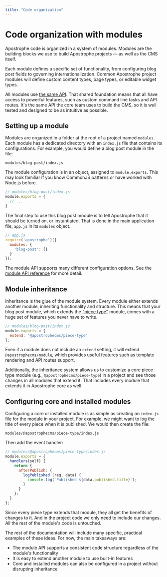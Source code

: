 ```yaml
---
title: "Code organization"
---
```


# Code organization with modules

Apostrophe code is organized in a system of modules. Modules are the building blocks we use to build Apostrophe projects — as well as the CMS itself.

Each module defines a specific set of functionality, from configuring blog post fields to governing internationalization. Common Apostrophe project modules will define custom content types, page types, or editable widget types.

All modules use [the same API](/reference/module-api/). That shared foundation means that all have access to powerful features, such as custom command line tasks and API routes. It's the same API the core team uses to build the CMS, so it is well tested and designed to be as intuitive as possible.

## Setting up a module

Modules are organized in a folder at the root of a project named `modules`. Each module has a dedicated directory with an `index.js` file that contains its configurations. For example, you would define a blog post module in the file:

```
modules/blog-post/index.js
```

The module configuration is in an object, assigned to `module.exports`. This may look familiar if you know CommonJS patterns or have worked with Node.js before.

```javascript
// modules/blog-post/index.js
module.exports = {
  // ...
}
```

The final step to use this blog post module is to tell Apostrophe that it should be turned on, or instantiated. That is done in the main application file, `app.js` in its `modules` object.

```js
// app.js
require('apostrophe')({
  modules: {
    'blog-post': {}
  }
});
```

The module API supports many different configuration options. See the [module API reference](/reference/module-api/module-overview.md) for more detail.

## Module inheritance

Inheritance is the glue of the module system. Every module either extends another module, inheriting functionality and structure. This means that your blog post module, which extends the ["piece type"](/reference/glossary.md#piece) module, comes with a huge set of features you never have to write.

```javascript
// modules/blog-post/index.js
module.exports = {
  extend: '@apostrophecms/piece-type'
};
```

Even if a module does not include an `extend` setting, it will extend `@apostrophecms/module`, which provides useful features such as template rendering and API routes support.

Additionally, the inheritance system allows us to customize a core piece type module (e.g., `@apostrophecms/piece-type`) in a project and see those changes in all modules that extend it. That includes every module that extends it in Apostrophe core as well.

## Configuring core and installed modules

Configuring a core or installed module is as simple as creating an `index.js` file for the module in your project. For example, we might want to log the title of every piece when it is published. We would then create the file:

```
modules/@apostrophecms/piece-type/index.js
```

Then add the event handler:

```javascript
// modules/@apostrophecms/piece-type/index.js
module.exports = {
  handlers(self) {
    return {
      afterPublish: {
        logPublished (req, data) {
          console.log(`Published ${data.published.title}`);
        }
      }
    };
  }
};
```

Since every piece type extends that module, they all get the benefits of changes to it. And in the project code we only need to include our changes. All the rest of the module's code is untouched.

The rest of the documentation will include many specific, practical examples of these ideas. For now, the main takeaways are:
  - The module API supports a consistent code structure regardless of the module's functionality
  - It is easy to extend another module to use built-in features
  - Core and installed modules can also be configured in a project without disrupting inheritance
